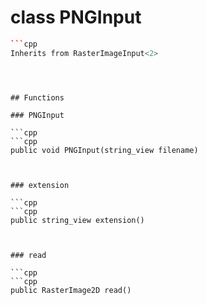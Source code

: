 # class PNGInput


```cpp
```cpp
Inherits from RasterImageInput<2>
```
```



## Functions

### PNGInput

```cpp
```cpp
public void PNGInput(string_view filename)
```
```


### extension

```cpp
```cpp
public string_view extension()
```
```


### read

```cpp
```cpp
public RasterImage2D read()
```
```





